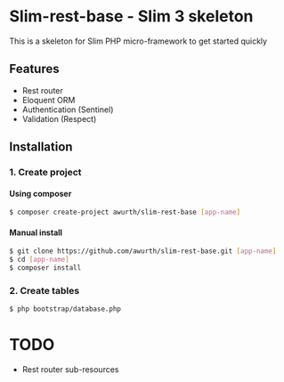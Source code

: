 # Slim-rest-base - Slim 3 skeleton
This is a skeleton for Slim PHP micro-framework to get started quickly

## Features
- Rest router
- Eloquent ORM
- Authentication (Sentinel)
- Validation (Respect)

## Installation
### 1. Create project
#### Using composer
```bash
$ composer create-project awurth/slim-rest-base [app-name]
```

#### Manual install
```bash
$ git clone https://github.com/awurth/slim-rest-base.git [app-name]
$ cd [app-name]
$ composer install
```

### 2. Create tables
```bash
$ php bootstrap/database.php
```

# TODO
- Rest router sub-resources
